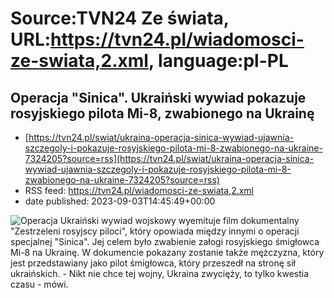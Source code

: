 # Source:TVN24 Ze świata, URL:https://tvn24.pl/wiadomosci-ze-swiata,2.xml, language:pl-PL

## Operacja "Sinica". Ukraiński wywiad pokazuje rosyjskiego pilota Mi-8, zwabionego na Ukrainę
 - [https://tvn24.pl/swiat/ukraina-operacja-sinica-wywiad-ujawnia-szczegoly-i-pokazuje-rosyjskiego-pilota-mi-8-zwabionego-na-ukraine-7324205?source=rss](https://tvn24.pl/swiat/ukraina-operacja-sinica-wywiad-ujawnia-szczegoly-i-pokazuje-rosyjskiego-pilota-mi-8-zwabionego-na-ukraine-7324205?source=rss)
 - RSS feed: https://tvn24.pl/wiadomosci-ze-swiata,2.xml
 - date published: 2023-09-03T14:45:49+00:00

<img alt="Operacja " src="https://tvn24.pl/najnowsze/cdn-zdjecie-rmvbwm-rosyjski-smiglowiec-mi-8-przejety-przez-sily-ukrainskie-7324192/alternates/LANDSCAPE_1280" />
    Ukraiński wywiad wojskowy wyemituje film dokumentalny "Zestrzeleni rosyjscy piloci", który opowiada między innymi o operacji specjalnej "Sinica". Jej celem było zwabienie załogi rosyjskiego śmigłowca Mi-8 na Ukrainę. W dokumencie pokazany zostanie także mężczyzna, który jest przedstawiany jako pilot śmigłowca, który przeszedł na stronę sił ukraińskich. - Nikt nie chce tej wojny, Ukraina zwycięży, to tylko kwestia czasu - mówi.

